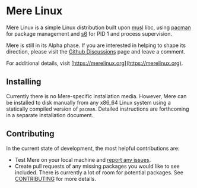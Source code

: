 # Mere Linux

Mere Linux is a simple Linux distribution built upon
[musl](http://www.musl-libc.org/) libc, using
[pacman](https://www.archlinux.org/pacman/) for package management and
[s6](http://skarnet.org/software/s6/) for PID 1 and process supervision.

Mere is still in its Alpha phase. If you are interested in helping to
shape its direction, please visit the
[Github Discussions](https://github.com/jhuntwork/merelinux/discussions/58)
page and leave a comment.

For additional details, visit [https://merelinux.org](https://merelinux.org).

## Installing

Currently there is no Mere-specific installation media. However, Mere can be
installed to disk manually from any x86_64 Linux system using a statically
compiled version of `pacman`. Detailed instructions are forthcoming in a
separate installation document.

## Contributing

In the current state of development, the most helpful contributions are:

- Test Mere on your local machine and
  [report any issues](https://github.com/jhuntwork/merelinux/issues).
- Create pull requests of any missing packages you would like to see included.
  There is currently a lot of room for potential packages.
  See [CONTRIBUTING](CONTRIBUTING.md) for more details.
